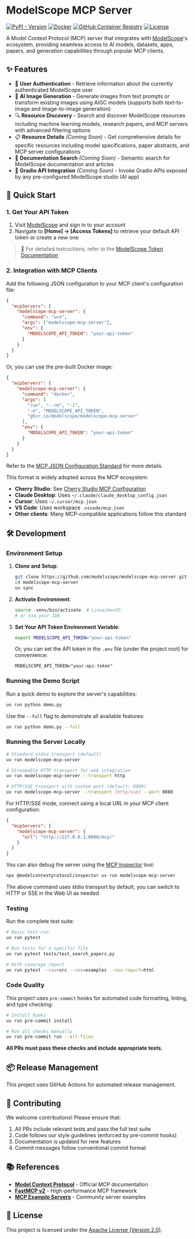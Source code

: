 # ModelScope MCP Server

[![PyPI - Version](https://img.shields.io/pypi/v/modelscope-mcp-server.svg)](https://pypi.org/project/modelscope-mcp-server)
[![Docker](https://img.shields.io/badge/docker-supported-blue?logo=docker)](https://github.com/modelscope/modelscope-mcp-server/blob/main/Dockerfile)
[![GitHub Container Registry](https://img.shields.io/badge/container-registry-blue?logo=github)](https://github.com/modelscope/modelscope-mcp-server/pkgs/container/modelscope-mcp-server)
[![License](https://img.shields.io/github/license/modelscope/modelscope-mcp-server.svg)](https://github.com/modelscope/modelscope-mcp-server/blob/main/LICENSE)

A Model Context Protocol (MCP) server that integrates with [ModelScope](https://modelscope.cn)'s ecosystem, providing seamless access to AI models, datasets, apps, papers, and generation capabilities through popular MCP clients.

## ✨ Features

- 🔐 **User Authentication** - Retrieve information about the currently authenticated ModelScope user
- 🎨 **AI Image Generation** - Generate images from text prompts or transform existing images using AIGC models (supports both text-to-image and image-to-image generation)
- 🔍 **Resource Discovery** - Search and discover ModelScope resources including machine learning models, research papers, and MCP servers with advanced filtering options
- 📋 **Resource Details** _(Coming Soon)_ - Get comprehensive details for specific resources including model specifications, paper abstracts, and MCP server configurations
- 📖 **Documentation Search** _(Coming Soon)_ - Semantic search for ModelScope documentation and articles
- 🚀 **Gradio API Integration** _(Coming Soon)_ - Invoke Gradio APIs exposed by any pre-configured ModelScope studio (AI app)

## 🚀 Quick Start

### 1. Get Your API Token

1. Visit [ModelScope](https://modelscope.cn/home) and sign in to your account
2. Navigate to **[Home] → [Access Tokens]** to retrieve your default API token or create a new one

> 📖 For detailed instructions, refer to the [ModelScope Token Documentation](https://modelscope.cn/docs/accounts/token)

### 2. Integration with MCP Clients

Add the following JSON configuration to your MCP client's configuration file:

```json
{
  "mcpServers": {
    "modelscope-mcp-server": {
      "command": "uvx",
      "args": ["modelscope-mcp-server"],
      "env": {
        "MODELSCOPE_API_TOKEN": "your-api-token"
      }
    }
  }
}
```

Or, you can use the pre-built Docker image:

```json
{
  "mcpServers": {
    "modelscope-mcp-server": {
      "command": "docker",
      "args": [
        "run", "--rm", "-i",
        "-e", "MODELSCOPE_API_TOKEN",
        "ghcr.io/modelscope/modelscope-mcp-server"
      ],
      "env": {
        "MODELSCOPE_API_TOKEN": "your-api-token"
      }
    }
  }
}
```

Refer to the [MCP JSON Configuration Standard](https://gofastmcp.com/integrations/mcp-json-configuration#mcp-json-configuration-standard) for more details.

This format is widely adopted across the MCP ecosystem:

- **Cherry Studio**: See [Cherry Studio MCP Configuration](https://docs.cherry-ai.com/advanced-basic/mcp/config)
- **Claude Desktop**: Uses `~/.claude/claude_desktop_config.json`
- **Cursor**: Uses `~/.cursor/mcp.json`
- **VS Code**: Uses workspace `.vscode/mcp.json`
- **Other clients**: Many MCP-compatible applications follow this standard

## 🛠️ Development

### Environment Setup

1. **Clone and Setup**:

   ```bash
   git clone https://github.com/modelscope/modelscope-mcp-server.git
   cd modelscope-mcp-server
   uv sync
   ```

2. **Activate Environment**:

   ```bash
   source .venv/bin/activate  # Linux/macOS
   # or via your IDE
   ```

3. **Set Your API Token Environment Variable**:

   ```bash
   export MODELSCOPE_API_TOKEN="your-api-token"
   ```

   Or, you can set the API token in the `.env` file (under the project root) for convenience:

   ```env
   MODELSCOPE_API_TOKEN="your-api-token"
   ```

### Running the Demo Script

Run a quick demo to explore the server's capabilities:

```bash
uv run python demo.py
```

Use the `--full` flag to demonstrate all available features:

```bash
uv run python demo.py --full
```

### Running the Server Locally

```bash
# Standard stdio transport (default)
uv run modelscope-mcp-server

# Streamable HTTP transport for web integration
uv run modelscope-mcp-server --transport http

# HTTP/SSE transport with custom port (default: 8000)
uv run modelscope-mcp-server --transport [http/sse] --port 8080
```

For HTTP/SSE mode, connect using a local URL in your MCP client configuration:

```json
{
  "mcpServers": {
    "modelscope-mcp-server": {
      "url": "http://127.0.0.1:8000/mcp/"
    }
  }
}
```

You can also debug the server using the [MCP Inspector](https://github.com/modelcontextprotocol/inspector) tool:

```bash
npx @modelcontextprotocol/inspector uv run modelscope-mcp-server
```

The above command uses stdio transport by default; you can switch to HTTP or SSE in the Web UI as needed.

### Testing

Run the complete test suite:

```bash
# Basic test run
uv run pytest

# Run tests for a specific file
uv run pytest tests/test_search_papers.py

# With coverage report
uv run pytest --cov=src --cov=examples --cov-report=html
```

### Code Quality

This project uses `pre-commit` hooks for automated code formatting, linting, and type checking:

```bash
# Install hooks
uv run pre-commit install

# Run all checks manually
uv run pre-commit run --all-files
```

**All PRs must pass these checks and include appropriate tests.**

## 📦 Release Management

This project uses GitHub Actions for automated release management.

## 🤝 Contributing

We welcome contributions! Please ensure that:

1. All PRs include relevant tests and pass the full test suite
2. Code follows our style guidelines (enforced by pre-commit hooks)
3. Documentation is updated for new features
4. Commit messages follow conventional commit format

## 📚 References

- **[Model Context Protocol](https://modelcontextprotocol.io/)** - Official MCP documentation
- **[FastMCP v2](https://github.com/jlowin/fastmcp)** - High-performance MCP framework
- **[MCP Example Servers](https://github.com/modelcontextprotocol/servers)** - Community server examples

## 📜 License

This project is licensed under the [Apache License (Version 2.0)](LICENSE).
